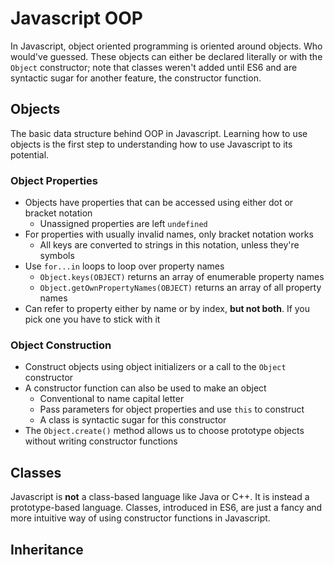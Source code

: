 # Javascript OOP
In Javascript, object oriented programming is oriented around objects. Who would've guessed. These objects can either be declared literally or with the `Object` constructor; note that classes weren't added until ES6 and are syntactic sugar for another feature, the constructor function.

## Objects
The basic data structure behind OOP in Javascript. Learning how to use objects is the first step to understanding how to use Javascript to its potential.

### Object Properties
- Objects have properties that can be accessed using either dot or bracket notation
  - Unassigned properties are left `undefined`
- For properties with usually invalid names, only bracket notation works
  - All keys are converted to strings in this notation, unless they're symbols
- Use `for...in` loops to loop over property names
  - `Object.keys(OBJECT)` returns an array of enumerable property names
  - `Object.getOwnPropertyNames(OBJECT)` returns an array of all property names
- Can refer to property either by name or by index, **but not both**. If you pick one you have to stick with it

### Object Construction
- Construct objects using object initializers or a call to the `Object` constructor
- A constructor function can also be used to make an object
  - Conventional to name capital letter
  - Pass parameters for object properties and use `this` to construct
  - A class is syntactic sugar for this constructor
- The `Object.create()` method allows us to choose prototype objects without writing constructor functions

## Classes
Javascript is **not** a class-based language like Java or C++. It is instead a prototype-based language. Classes, introduced in ES6, are just a fancy and more intuitive way of using constructor functions in Javascript.



## Inheritance
